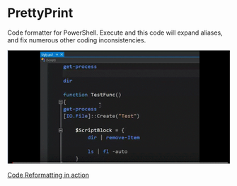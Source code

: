 PrettyPrint
===========

Code formatter for PowerShell.  Execute and this code will expand aliases, and fix numerous other coding inconsistencies.

![Get it done quick and dirty and PrettyPrint makes it looks pretty](https://github.com/1RedOne/PrettyPrint/blob/master/PrettyPrint.gif)
 

<a href="http://www.youtube.com/watch?v=GIjaecDzsXY">Code Reformatting in action</a>
